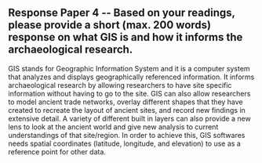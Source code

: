 ## Response Paper 4 -- Based on your readings, please provide a short (max. 200 words) response on what GIS is and how it informs the archaeological research.

GIS stands for Geographic Information System and it is a computer system that analyzes and displays geographically referenced information. It informs archaeological research by allowing researchers to have site specific information without having to go to the site. GIS can also allow researchers to model ancient trade networks, overlay different shapes that they have created to recreate the layout of ancient sites, and record new findings in extensive detail. A variety of different built in layers can also provide a new lens to look at the ancient world and give new analysis to current understandings of that site/region. In order to achieve this, GIS softwares needs spatial coordinates (latitude, longitude, and elevation) to use as a reference point for other data.
